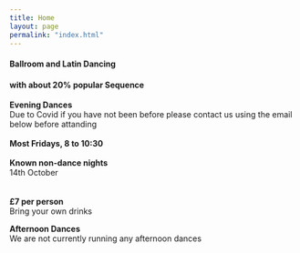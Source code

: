 ```yaml
---
title: Home
layout: page
permalink: "index.html"
---
```


<article class="grid_12 center-text">
<h4>Ballroom and Latin Dancing</h4>
<h4>with about 20% popular Sequence</h4>
</article>

<article class="grid_6 center-text padded-bottom">
  <dl>
    <dt><strong></strong></dt>
<dt><strong>Evening Dances</strong></dt>
<dt>Due to Covid if you have not been before please contact us using the email below before attanding</dt>
    <BR>
<dt><strong>Most Fridays, 8 to 10:30</strong></dt>
<BR>
<dt><strong>Known non-dance nights</strong></dt>
<dt></dt>
  <dt>14th October</dt>
<BR>
            <BR>
<dt><strong>£7 per person</strong></dt>
<dt>Bring your own drinks</dt>
  </dl>
</article>

<article class="grid_6 center-text padded-bottom">
    <dl>
      <dt><strong>Afternoon Dances</strong></dt>
    <dt>We are not currently running any afternoon dances</dt>   
<dt><strong></strong></dt>
<dt><strong></strong></dt>
<dt><strong></strong></dt>
   </dl>
</article>


<article class="grid_6 center-text padded-bottom">
<dl>
<dt><strong></strong></dt>
 <dt></dt>
</dl>
</article>


